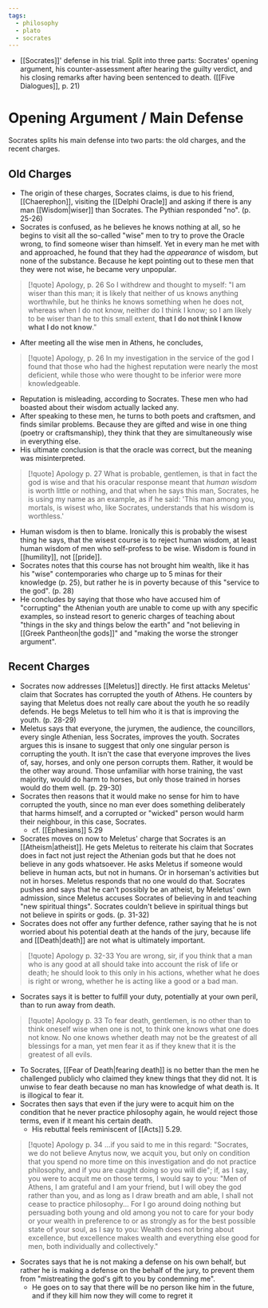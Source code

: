 ```yaml
---
tags:
  - philosophy
  - plato
  - socrates
---
```


- [[Socrates]]' defense in his trial. Split into three parts: Socrates' opening argument, his counter-assessment after hearing the guilty verdict, and his closing remarks after having been sentenced to death. ([[Five Dialogues]], p. 21)
# Opening Argument / Main Defense
 Socrates splits his main defense into two parts: the old charges, and the recent charges.
## Old Charges

- The origin of these charges, Socrates claims, is due to his friend, [[Chaerephon]], visiting the [[Delphi Oracle]] and asking if there is any man [[Wisdom|wiser]] than Socrates. The Pythian responded "no". (p. 25-26)
- Socrates is confused, as he believes he knows nothing at all, so he begins to visit all the so-called "wise" men to try to prove the Oracle wrong, to find someone wiser than himself. Yet in every man he met with and approached, he found that they had the *appearance* of wisdom, but none of the substance. Because he kept pointing out to these men that they were not wise, he became very unpopular.
>[!quote] Apology, p. 26
> So I withdrew and thought to myself: "I am wiser than this man; it is likely that neither of us knows anything worthwhile, but he thinks he knows something when he does not, whereas when I do not know, neither do I think I know; so I am likely to be wiser than he to this small extent, **that I do not think I know what I do not know**."
- After meeting all the wise men in Athens, he concludes,
>[!quote] Apology, p. 26
>In my investigation in the service of the god I found that those who had the highest reputation were nearly the most deficient, while those who were thought to be inferior were more knowledgeable.
- Reputation is misleading, according to Socrates. These men who had boasted about their wisdom actually lacked any.
- After speaking to these men, he turns to both poets and craftsmen, and finds similar problems. Because they are gifted and wise in one thing (poetry or craftsmanship), they think that they are simultaneously wise in everything else.
- His ultimate conclusion is that the oracle was correct, but the meaning was misinterpreted. 
>[!quote] Apology p. 27
>What is probable, gentlemen, is that in fact the god is wise and that his oracular response meant that *human wisdom* is worth little or nothing, and that when he says this man, Socrates, he is using my name as an example, as if he said: 'This man among you, mortals, is wisest who, like Socrates, understands that his wisdom is worthless.'
- Human wisdom is then to blame. Ironically this is probably the wisest thing he says, that the wisest course is to reject human wisdom, at least human wisdom of men who self-profess to be wise. Wisdom is found in [[humility]], not [[pride]].
- Socrates notes that this course has not brought him wealth, like it has his "wise" contemporaries who charge up to 5 minas for their knowledge (p. 25), but rather he is in poverty because of this "service to the god". (p. 28)
- He concludes by saying that those who have accused him of "corrupting" the Athenian youth are unable to come up with any specific examples, so instead resort to generic charges of teaching about "things in the sky and things below the earth" and "not believing in [[Greek Pantheon|the gods]]" and "making the worse the stronger argument".

## Recent Charges

- Socrates now addresses [[Meletus]] directly. He first attacks Meletus' claim that Socrates has corrupted the youth of Athens. He counters by saying that Meletus does not really care about the youth he so readily defends. He begs Meletus to tell him who it is that is improving the youth. (p. 28-29)
- Meletus says that everyone, the jurymen, the audience, the councillors, every single Athenian, less Socrates, improves the youth. Socrates argues this is insane to suggest that only one singular person is corrupting the youth. It isn't the case that everyone improves the lives of, say, horses, and only one person corrupts them. Rather, it would be the other way around. Those unfamiliar with horse training, the vast majority, would do harm to horses, but only those trained in horses would do them well. (p. 29-30)
- Socrates then reasons that it would make no sense for him to have corrupted the youth, since no man ever does something deliberately that harms himself, and a corrupted or "wicked" person would harm their neighbour, in this case, Socrates.
	- cf. [[Ephesians]] 5.29
- Socrates moves on now to Meletus' charge that Socrates is an [[Atheism|atheist]]. He gets Meletus to reiterate his claim that Socrates does in fact not just reject the Athenian gods but that he does not believe in any gods whatsoever. He asks Meletus if someone would believe in human acts, but not in humans. Or in horseman's activities but not in horses. Meletus responds that no one would do that. Socrates pushes and says that he can't possibly be an atheist, by Meletus' own admission, since Meletus accuses Socrates of believing in and teaching "new spiritual things". Socrates couldn't believe in spiritual things but not believe in spirits or gods. (p. 31-32)
- Socrates does not offer any further defence, rather saying that he is not worried about his potential death at the hands of the jury, because life and [[Death|death]] are not what is ultimately important.
>[!quote] Apology p. 32-33
>You are wrong, sir, if you think that a man who is any good at all should take into account the risk of life or death; he should look to this only in his actions, whether what he does is right or wrong, whether he is acting like a good or a bad man.
- Socrates says it is better to fulfill your duty, potentially at your own peril, than to run away from death.
>[!quote] Apology p. 33
>To fear death, gentlemen, is no other than to think oneself wise when one is not, to think one knows what one does not know. No one knows whether death may not be the greatest of all blessings for a man, yet men fear it as if they knew that it is the greatest of all evils.
- To Socrates, [[Fear of Death|fearing death]] is no better than the men he challenged publicly who claimed they knew things that they did not. It is unwise to fear death because no man has knowledge of what death is. It is illogical to fear it.
- Socrates then says that even if the jury were to acquit him on the condition that he never practice philosophy again, he would reject those terms, even if it meant his certain death.
	- His rebuttal feels reminiscent of [[Acts]] 5.29. 
>[!quote] Apology p. 34
>...if you said to me in this regard: "Socrates, we do not believe Anytus now, we acquit you, but only on condition that you spend no more time on this investigation and do not practice philosophy, and if you are caught doing so you will die"; if, as I say, you were to acquit me on those terms, I would say to you: "Men of Athens, I am grateful and I am your friend, but I will obey the god rather than you, and as long as I draw breath and am able, I shall not cease to practice philosophy... For I go around doing nothing but persuading both young and old among you not to care for your body or your wealth in preference to or as strongly as for the best possible state of your soul, as I say to you: Wealth does not bring about excellence, but excellence makes wealth and everything else good for men, both individually and collectively."
- Socrates says that he is not making a defense on his own behalf, but rather he is making a defense on the behalf of the jury, to prevent them from "mistreating the god's gift to you by condemning me". 
	- He goes on to say that there will be no person like him in the future, and if they kill him now they will come to regret it

